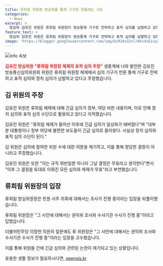 ```yaml
---
title: 류희림 위원장 방심위를 통제 기구로 만들려는 시도
categories:
  - News
excerpt: >
  방심위 김유진 위원은 류희림 위원장이 방송통제 기구로 전락하고 표적 심의를 남발하고 있다고 주장했다. 김 위원은 최민희 과방위원장과의 국회 회의에서 긴급 심의가 일상화되었고, 대다수가 정부, 여당 비판 내용이었다고 밝혔다. 류희림 위원장은 민원 사주 의혹을 부인하며 조사 중이라고 언급했으며, 김유진 위원의 해촉 사유와 관련된 진실이 규명되어야 한다고 주장했다. 최민희 의원과 더불어민주당 의원들은 MBC에 대한 표적 심의 의혹을 제기했으나, 류 위원장은 이를 부인했다.
feature_text: >
  방심위 김유진 위원은 류희림 위원장이 방송통제 기구로 전락하고 표적 심의를 남발하고 있다고 주장했다. 김 위원은 최민희 과방위원장과의 국회 회의에서 긴급 심의가 일상화되었고, 대다수가 정부, 여당 비판 내용이었다고 밝혔다. 류희림 위원장은 민원 사주 의혹을 부인하며 조사 중이라고 언급했으며, 김유진 위원의 해촉 사유와 관련된 진실이 규명되어야 한다고 주장했다. 최민희 의원과 더불어민주당 의원들은 MBC에 대한 표적 심의 의혹을 제기했으나, 류 위원장은 이를 부인했다.
image: 'https://blogger.googleusercontent.com/img/b/R29vZ2xl/AVvXsEixyZcFfHzMRdzZMjFBmAUKJYCLCGyLL1o632UiGVXcaFdKo_bkvkuCioo0uUKlGfBVcT3P84aROyZIXSBEx3Aw5nCQ3pTgDom1WDC4m8eifvWiAmWEEVb4x6G_l8C0QH225ldMjyaFvpxGEBGNO37VmDTDMHGhJPq73UglMfDca1-0aw/s1600/blogspot.png'
---
```


<p><img src="https://blogger.googleusercontent.com/img/b/R29vZ2xl/AVvXsEixyZcFfHzMRdzZMjFBmAUKJYCLCGyLL1o632UiGVXcaFdKo_bkvkuCioo0uUKlGfBVcT3P84aROyZIXSBEx3Aw5nCQ3pTgDom1WDC4m8eifvWiAmWEEVb4x6G_l8C0QH225ldMjyaFvpxGEBGNO37VmDTDMHGhJPq73UglMfDca1-0aw/s1600/blogspot.png" alt="info 속보" /></p>

<p><b><span style="color: #ee2323;">김유진 방심위원 "류희림 위원장 체제의 표적 심의 주장"</span></b>
생중계에 나와 발언한 김유진 방송통신심의위원회 위원은 류희림 위원장 체제에서 심의 기구가 언론 통제 기구로 전락하고 표적 심의와 정치 심의가 남발하고 있다고 주장했습니다.</p>

<h2 data-ke-size="size26">김 위원의 주장</h2>

<p>김유진 위원은 류희림 체제에 대해 긴급 심의가 정부, 여당 비판 내용이며, 이로 인해 정치 심의와 표적 심의 수단으로 활용되고 있다고 지적했습니다.</p>

<p data-ke-size="size16">김유진 위원은 "류희림 체제가 들어선 이후에 긴급 심의가 일상화가 돼버렸다"며 "대부분 대통령이나 정부 여당에 불편한 보도들이 긴급 심의로 올라왔다. 사실상 정치 심의와 표적 심의 수단이 된다."</p>

<p>김 위원은 심의에 참여한 위원 수에 대한 의문을 제기하고, 이를 통해 정당한 결정이 아니라고 주장했습니다.</p>

<p data-ke-size="size16">김유진 위원은 또한 "이는 규칙 위반일뿐 아니라 그날 결정은 무효라고 생각한다"면서 "이후 그 결정을 토대로 이뤄진 모든 심의와 제재가 무효"라고 부연했습니다.</p>

<h2 data-ke-size="size26">류희림 위원장의 입장</h2>

<p>류희림 방심위원장은 민원 사주 의혹에 대해서는 조사가 진행 중이라는 입장을 되풀이했습니다.</p>

<p data-ke-size="size16">류희림 위원장은 "그 사안에 대해서는 권익위 조사와 수사기관 수사가 진행 중"이라고 답했습니다.</p>

<p>더불어민주당 이정헌 의원의 질문에도 류 위원장은 "그 사안에 대해서는 권익위 조사와 수사기관 수사가 진행 중"이라는 입장을 고수했습니다.</p>

<p>이를 통해 위원들 간에 긴급 심의와 관련된 논란이 제기되고 있는 상황입니다.</p>
유용한 생활 정보가 필요하시다면, <a href="https://opensis.kr" rel="dofollow">opensis.kr</a>


